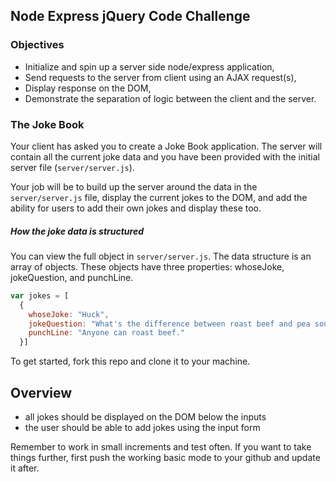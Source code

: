 ## Node Express jQuery Code Challenge

### Objectives
- Initialize and spin up a server side node/express application,
- Send requests to the server from client using an AJAX request(s),
- Display response on the DOM,
- Demonstrate the separation of logic between the client and the server.

### The Joke Book

Your client has asked you to create a Joke Book application. The server will contain all the current joke data and you have been provided with the initial server file (```server/server.js```).

Your job will be to build up the server around the data in the ```server/server.js``` file, display the current jokes to the DOM, and add the ability for users to add their own jokes and display these too.

##### How the joke data is structured
You can view the full object in ```server/server.js```. The data structure is an array of objects. These objects have three properties: whoseJoke, jokeQuestion, and punchLine.

```JavaScript
var jokes = [
  {
    whoseJoke: "Huck",
    jokeQuestion: "What's the difference between roast beef and pea soup?",
    punchLine: "Anyone can roast beef."
  }]
```

To get started, fork this repo and clone it to your machine.

Overview
--------
* all jokes should be displayed on the DOM below the inputs
* the user should be able to add jokes using the input form

Remember to work in small increments and test often. If you want to take things further, first push the working basic mode to your github and update it after.
